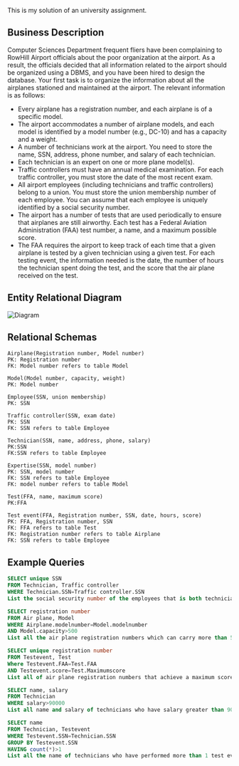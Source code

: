 This is my solution of an university assignment.

## Business Description
Computer Sciences Department frequent fliers have been complaining to RowHill Airport officials about the poor
organization at the airport. As a result, the officials decided that all information related to the airport should be
organized using a DBMS, and you have been hired to design the database. Your first task is to organize the
information about all the airplanes stationed and maintained at the airport. The relevant information is as
follows:
* Every airplane has a registration number, and each airplane is of a specific model.
* The airport accommodates a number of airplane models, and each model is identified by a model
number (e.g., DC-10) and has a capacity and a weight.
* A number of technicians work at the airport. You need to store the name, SSN, address, phone number,
and salary of each technician.
* Each technician is an expert on one or more plane model(s).
* Traffic controllers must have an annual medical examination. For each traffic controller, you must store
the date of the most recent exam.
* All airport employees (including technicians and traffic controllers) belong to a union. You must store
the union membership number of each employee. You can assume that each employee is uniquely
identified by a social security number.
* The airport has a number of tests that are used periodically to ensure that airplanes are still airworthy.
Each test has a Federal Aviation Administration (FAA) test number, a name, and a maximum possible
score.
* The FAA requires the airport to keep track of each time that a given airplane is tested by a given
technician using a given test. For each testing event, the information needed is the date, the number of
hours the technician spent doing the test, and the score that the air plane received on the test.

## Entity Relational Diagram

![Diagram](https://mtungle.github.io/images/Database-Design-of-RowHill-Airport/p1.png)

## Relational Schemas
```
Airplane(Registration number, Model number)
PK: Registration number
FK: Model number refers to table Model

Model(Model number, capacity, weight)
PK: Model number

Employee(SSN, union membership)
PK: SSN

Traffic controller(SSN, exam date)
PK: SSN
FK: SSN refers to table Employee

Technician(SSN, name, address, phone, salary)
PK:SSN
FK:SSN refers to table Employee

Expertise(SSN, model number)
PK: SSN, model number
FK: SSN refers to table Employee
FK: model number refers to table Model

Test(FFA, name, maximum score)
PK:FFA

Test event(FFA, Registration number, SSN, date, hours, score)
PK: FFA, Registration number, SSN
FK: FFA refers to table Test
FK: Registration number refers to table Airplane
FK: SSN refers to table Employee
```

## Example Queries

```SQL
SELECT unique SSN
FROM Technician, Traffic controller
WHERE Technician.SSN=Traffic controller.SSN
List the social security number of the employees that is both technician and traffic controller.

SELECT registration number
FROM Air plane, Model
WHERE Airplane.modelnumber=Model.modelnumber
AND Model.capacity>500
List all the air plane registration numbers which can carry more than 500 passengers.

SELECT unique registration number
FROM Testevent, Test
Where Testevent.FAA=Test.FAA
AND Testevent.score=Test.Maximumscore
List all of air plane registration numbers that achieve a maximum score in at least one test.

SELECT name, salary
FROM Technician
WHERE salary>90000
List all name and salary of technicians who have salary greater than 90000.

SELECT name
FROM Technician, Testevent
WHERE Testevent.SSN=Technician.SSN
GROUP BY Testevent.SSN
HAVING count(*)>1
List all the name of technicians who have performed more than 1 test event.
```

